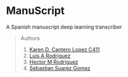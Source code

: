 # ManuScript
A Spanish manuscript deep learning transcriber

>Authors
> 
> 1. [Karen D. Cantero Lopez C411]()
> 2. [Luis A Rodriguez]()
> 3. [Hector M Rodriguez]()
> 4. [Sebastian Suarez Gomez]()



